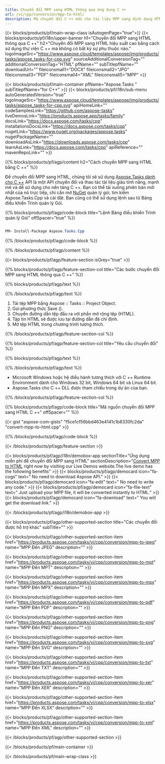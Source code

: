 ```yaml
---
title: Chuyển đổi MPP sang HTML thông qua ứng dụng C ++ 
url: /vi/cpp/conversion/mpp-to-html/ 
description: Mã chuyển đổi C ++ mẫu cho tài liệu MPP sang định dạng HTML. Sử dụng mã ví dụ để chuyển đổi hàng loạt MPP sang HTML trong bất kỳ Ứng dụng C ++ nào.
---
```


{{< blocks/products/pf/main-wrap-class isAutogenPage="true">}}
{{< blocks/products/pf/i18n/upper-banner h1="Chuyển đổi MPP sang HTML thông qua C ++" h2="Chuyển đổi MPP sang HTML hiệu suất cao bằng cách sử dụng thư viện C ++ mà không có bất kỳ sự phụ thuộc nào." logoImageSrc="https://www.aspose.cloud/templates/aspose/img/products/tasks/aspose_tasks-for-cpp.svg" sourceAdditionalConversionTag="" additionalConversionTag="HTML" pfName="" subTitlepfName="" downloadUrl="" fileiconsmall1="DOCX" fileiconsmall2="JPG" fileiconsmall3="PDF" fileiconsmall4="XML" fileiconsmall5="MPP" >}}

{{< blocks/products/pf/main-container pfName="Aspose.Tasks " subTitlepfName="for C++" >}}
{{< blocks/products/pf/i18n/sub-menu autoGeneratedVersion="true" logoImageSrc="https://www.aspose.cloud/templates/aspose/img/products/tasks/aspose_tasks-for-cpp.svg" apiHomeLink="" codeSamplesLink="https://github.com/aspose-tasks" liveDemosLink="https://products.aspose.app/tasks/family" docsLink="https://docs.aspose.com/tasks/cpp" installationsDocsLink="https://docs.aspose.com/tasks/cpp" nugetLink="https://www.nuget.org/packages/aspose.tasks" nugetPackageName="" downloadAsLink="https://downloads.aspose.com/tasks/cpp" learnAsLink="https://docs.aspose.com/tasks/cpp" apiReference="" mavenRepoLink="" >}}

{{% blocks/products/pf/agp/content h2="Cách chuyển MPP sang HTML bằng C ++" %}}

 Để chuyển đổi MPP sang HTML, chúng tôi sẽ sử dụng
 [Aspose.Tasks dành cho C ++](https://products.aspose.com/tasks/cpp)
 API là một API chuyển đổi và thao tác tài liệu giàu tính năng, mạnh mẽ và dễ sử dụng cho nền tảng C ++. Bạn có thể tải xuống phiên bản mới nhất của nó trực tiếp, chỉ cần mở
 [NuGet](https://www.nuget.org/packages/aspose.tasks)
 quản lý gói, tìm kiếm
 Aspose.Tasks.Cpp
 và cài đặt. Bạn cũng có thể sử dụng lệnh sau từ Bảng điều khiển Trình quản lý Gói.

{{% blocks/products/pf/agp/code-block title="Lệnh Bảng điều khiển Trình quản lý Gói" offSpacer="true" %}}

```cs

PM> Install-Package Aspose.Tasks.Cpp

```

{{% /blocks/products/pf/agp/code-block %}}

{{% /blocks/products/pf/agp/content %}}

{{< blocks/products/pf/agp/feature-section isGrey="true" >}}

{{% blocks/products/pf/agp/feature-section-col title="Các bước chuyển đổi MPP sang HTML thông qua C ++" %}}

{{% blocks/products/pf/agp/text %}}


{{% /blocks/products/pf/agp/text %}}

1. Tải tệp MPP bằng Aspose :: Tasks :: Project Object.
1. Gọi phương thức Save ().
1. Chuyển đường dẫn tệp đầu ra với phần mở rộng tệp (HTML).
1. Tập tin HTML sẽ được lưu tại đường dẫn đã chỉ định.
1. Mở tệp HTML trong chương trình tương thích.

{{% /blocks/products/pf/agp/feature-section-col %}}

{{% blocks/products/pf/agp/feature-section-col title="Yêu cầu chuyển đổi" %}}

{{% blocks/products/pf/agp/text %}}


{{% /blocks/products/pf/agp/text %}}

- Microsoft Windows hoặc hệ điều hành tương thích với C ++ Runtime Environment dành cho Windows 32 bit, Windows 64 bit và Linux 64 bit.
- Aspose.Tasks cho C ++ DLL được tham chiếu trong dự án của bạn.

{{% /blocks/products/pf/agp/feature-section-col %}}

{{% blocks/products/pf/agp/code-block title="Mã nguồn chuyển đổi MPP sang HTML C ++" offSpacer="" %}}



{{< gist "aspose-com-gists" "f5ce1cf56bbd463e4141c1b8330fc2da" "convert-mpp-to-html.cpp" >}}

{{% /blocks/products/pf/agp/code-block %}}

{{< /blocks/products/pf/agp/feature-section >}}

<!-- aboutfile Starts -->

{{< blocks/products/pf/agp/i18n/demobox-app sectionTitle="Ứng dụng miễn phí để chuyển đổi MPP sang HTML" sectionDescription="[Convert MPP to HTML](https://products.aspose.app/tasks/conversion/mpp-to-html) right now by visiting our Live Demos website.The live demo has the following benefits" >}}
        {{< blocks/products/pf/agp/democard icon="fa-cogs" text=" No need to download Aspose API." >}}
        {{< blocks/products/pf/agp/democard icon="fa-edit" text=" No need to write any code." >}}
        {{< blocks/products/pf/agp/democard icon="fa-file-text" text=" Just upload your MPP file, it will be converted instantly to HTML." >}}
        {{< blocks/products/pf/agp/democard icon="fa-download" text=" You will get the download link." >}}

{{< /blocks/products/pf/agp/i18n/demobox-app >}}

<!-- aboutfile Ends -->

{{< blocks/products/pf/agp/other-supported-section title="Các chuyển đổi được hỗ trợ khác" subTitle="" >}}

{{< blocks/products/pf/agp/other-supported-section-item href="https://products.aspose.com/tasks/vi/cpp/conversion/mpp-to-jpeg" name="MPP Đến JPEG" description="" >}}

{{< blocks/products/pf/agp/other-supported-section-item href="https://products.aspose.com/tasks/vi/cpp/conversion/mpp-to-mpt" name="MPP Đến MPT" description="" >}}

{{< blocks/products/pf/agp/other-supported-section-item href="https://products.aspose.com/tasks/vi/cpp/conversion/mpp-to-mpx" name="MPP Đến MPX" description="" >}}

{{< blocks/products/pf/agp/other-supported-section-item href="https://products.aspose.com/tasks/vi/cpp/conversion/mpp-to-pdf" name="MPP Đến PDF" description="" >}}

{{< blocks/products/pf/agp/other-supported-section-item href="https://products.aspose.com/tasks/vi/cpp/conversion/mpp-to-png" name="MPP Đến PNG" description="" >}}

{{< blocks/products/pf/agp/other-supported-section-item href="https://products.aspose.com/tasks/vi/cpp/conversion/mpp-to-svg" name="MPP Đến SVG" description="" >}}

{{< blocks/products/pf/agp/other-supported-section-item href="https://products.aspose.com/tasks/vi/cpp/conversion/mpp-to-txt" name="MPP Đến TXT" description="" >}}

{{< blocks/products/pf/agp/other-supported-section-item href="https://products.aspose.com/tasks/vi/cpp/conversion/mpp-to-xer" name="MPP Đến XER" description="" >}}

{{< blocks/products/pf/agp/other-supported-section-item href="https://products.aspose.com/tasks/vi/cpp/conversion/mpp-to-xlsx" name="MPP Đến XLSX" description="" >}}

{{< blocks/products/pf/agp/other-supported-section-item href="https://products.aspose.com/tasks/vi/cpp/conversion/mpp-to-xml" name="MPP Đến XML" description="" >}}



{{< /blocks/products/pf/agp/other-supported-section >}}

{{< /blocks/products/pf/main-container >}}
    
{{< /blocks/products/pf/main-wrap-class >}}